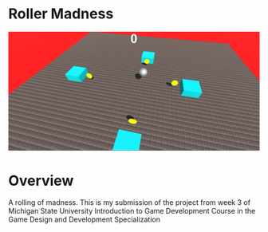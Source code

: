# Roller Madness
![Alt text](/Screenshots/Screenshot.PNG?raw=true "Gameplay")

# Overview 
A rolling of madness. This is my submission of the project from week 3 of Michigan State University Introduction to Game Development Course in the Game Design and Development Specialization
